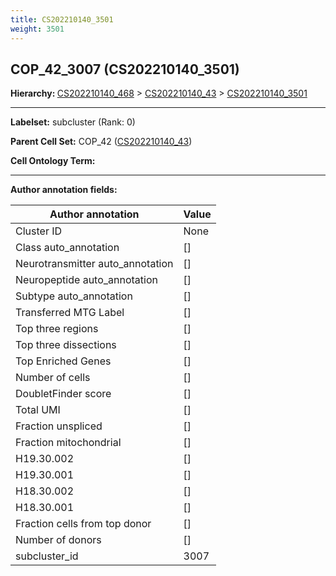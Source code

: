 ```yaml
---
title: CS202210140_3501
weight: 3501
---
```

## COP_42_3007 (CS202210140_3501)
<b>Hierarchy: </b>
[CS202210140_468](https://purl.brain-bican.org/taxonomy/CS202210140#CS202210140_468) >
[CS202210140_43](https://purl.brain-bican.org/taxonomy/CS202210140#CS202210140_43) >
[CS202210140_3501](https://purl.brain-bican.org/taxonomy/CS202210140#CS202210140_3501)

---


**Labelset:** subcluster (Rank: 0)

**Parent Cell Set:** COP_42 ([CS202210140_43](https://purl.brain-bican.org/taxonomy/CS202210140#CS202210140_43))



**Cell Ontology Term:** 

[MARKER GENES.]: #


---

[TRANSFERRED ANNOTATIONS.]: #


[AUTHOR ANNOTATION FIELDS.]: #


**Author annotation fields:**

| Author annotation | Value |
|-------------------|-------|
|Cluster ID|None|
|Class auto_annotation|[]|
|Neurotransmitter auto_annotation|[]|
|Neuropeptide auto_annotation|[]|
|Subtype auto_annotation|[]|
|Transferred MTG Label|[]|
|Top three regions|[]|
|Top three dissections|[]|
|Top Enriched Genes|[]|
|Number of cells|[]|
|DoubletFinder score|[]|
|Total UMI|[]|
|Fraction unspliced|[]|
|Fraction mitochondrial|[]|
|H19.30.002|[]|
|H19.30.001|[]|
|H18.30.002|[]|
|H18.30.001|[]|
|Fraction cells from top donor|[]|
|Number of donors|[]|
|subcluster_id|3007|
